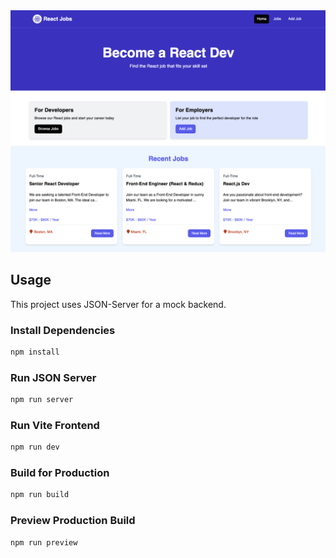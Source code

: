 
<img src="public/screen.png" />

## Usage

This project uses JSON-Server for a mock backend.

### Install Dependencies

```bash
npm install
```

### Run JSON Server

```bash
npm run server
```

### Run Vite Frontend

```bash
npm run dev
```

### Build for Production

```bash
npm run build
```

### Preview Production Build

```bash
npm run preview
```
